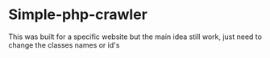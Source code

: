 # Simple-php-crawler
This was built for a specific website but the main idea still work, just need to change the classes names or id's
